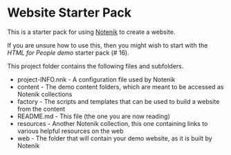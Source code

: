 Website Starter Pack
====================

This is a starter pack for using [Notenik](https://notenik.app) to create a website. 

If you are unsure how to use this, then you might wish to start with the *HTML for People demo* starter pack (# 16). 

This project folder contains the following files and subfolders. 

+ project-INFO.nnk - A configuration file used by Notenik
+ content - The demo content folders, which are meant to be accessed as Notenik collections 
+ factory - The scripts and templates that can be used to build a website from the content 
+ README.md - This file (the one you are now reading) 
+ resources - Another Notenik collection, this one containing links to various helpful resources on the web
+ web - The folder that will contain your demo website, as it is built by Notenik 
